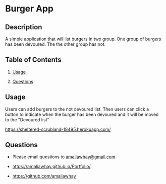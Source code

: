 # Burger App

## Description

A simple application that will list burgers in two group. One group of burgers has been devoured. The the other group has not.

## Table of Contents

1. [Usage](##Usage)

1. [Questions](##Questions)

## Usage

Users can add burgers to the not devoured list. Then users can click a button to indicate when the burger has been devoured and it will be moved to the "Devoured list"

https://sheltered-scrubland-18495.herokuapp.com/

## Questions

- Please email questions to amaliawhay@gmail.com

- https://amaliawhay.github.io/Portfolio/.

- https://github.com/amaliawhay
